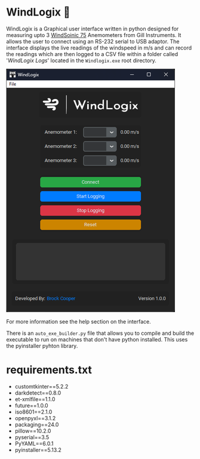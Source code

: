 # WindLogix 🍃
WindLogix is a Graphical user interface written in python designed for measuring upto 3 [WindSoinic 75](https://gillinstruments.com.au/product/windsonic-75/) Anemometers from Gill Instruments. It allows the user to connect using an RS-232 serial to USB adaptor. The interface displays the live readings of the windspeed in m/s and can record the readings which are then logged to a CSV file within a folder called '_WindLogix Logs_' located in the `Windlogix.exe` root directory.

![Alt Text](images/WindLogix_GUI.png)

For more information see the help section on the interface.

There is an `auto_exe_builder.py` file that allows you to compile and build the executable to run on machines that don't have python installed. This uses the pyinstaller pyhton library.

# requirements.txt

- customtkinter==5.2.2
- darkdetect==0.8.0
- et-xmlfile==1.1.0
- future==1.0.0
- iso8601==2.1.0
- openpyxl==3.1.2
- packaging==24.0
- pillow==10.2.0
- pyserial==3.5
- PyYAML==6.0.1
- pyinstaller==5.13.2
